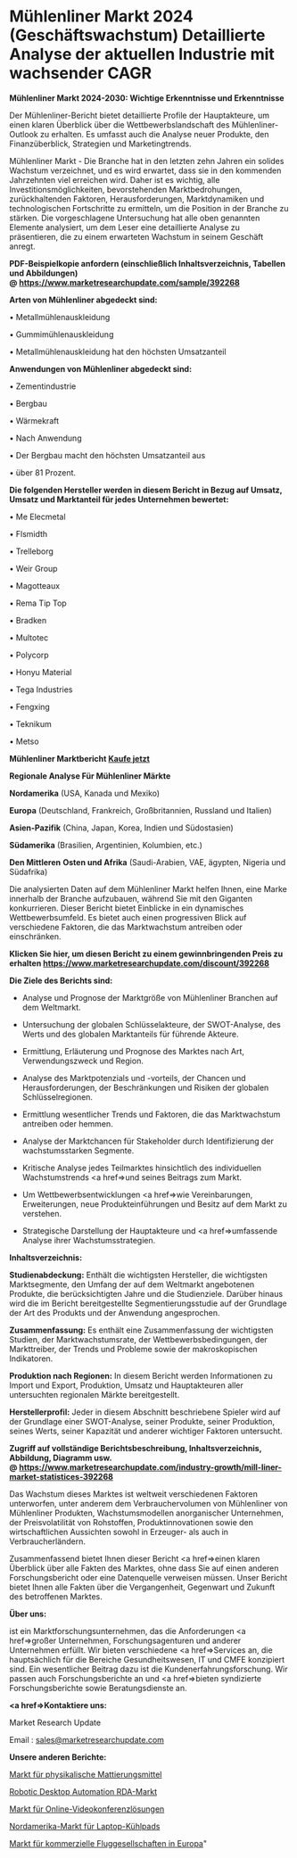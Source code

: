 # Mühlenliner Markt 2024 (Geschäftswachstum) Detaillierte Analyse der aktuellen Industrie mit wachsender CAGR

<strong>Mühlenliner Markt 2024-2030: Wichtige Erkenntnisse und Erkenntnisse</strong>

Der Mühlenliner-Bericht bietet detaillierte Profile der Hauptakteure, um einen klaren Überblick über die Wettbewerbslandschaft des Mühlenliner-Outlook zu erhalten. Es umfasst auch die Analyse neuer Produkte, den Finanzüberblick, Strategien und Marketingtrends.

Mühlenliner Markt - Die Branche hat in den letzten zehn Jahren ein solides Wachstum verzeichnet, und es wird erwartet, dass sie in den kommenden Jahrzehnten viel erreichen wird. Daher ist es wichtig, alle Investitionsmöglichkeiten, bevorstehenden Marktbedrohungen, zurückhaltenden Faktoren, Herausforderungen, Marktdynamiken und technologischen Fortschritte zu ermitteln, um die Position in der Branche zu stärken. Die vorgeschlagene Untersuchung hat alle oben genannten Elemente analysiert, um dem Leser eine detaillierte Analyse zu präsentieren, die zu einem erwarteten Wachstum in seinem Geschäft anregt.

<strong><b>PDF-Beispielkopie anfordern (einschließlich Inhaltsverzeichnis, Tabellen und Abbildungen) @ </b></strong><strong><a href=https://www.marketresearchupdate.com/sample/392268><strong>https://www.marketresearchupdate.com/sample/392268</u></a></strong></strong>

<strong>Arten von Mühlenliner abgedeckt sind:</strong>

• Metallmühlenauskleidung

• Gummimühlenauskleidung

• Metallmühlenauskleidung hat den höchsten Umsatzanteil

<strong>Anwendungen von Mühlenliner abgedeckt sind:</strong>

• Zementindustrie

• Bergbau

• Wärmekraft

• Nach Anwendung

• Der Bergbau macht den höchsten Umsatzanteil aus

• über 81 Prozent.

<strong>Die folgenden Hersteller werden in diesem Bericht in Bezug auf Umsatz, Umsatz und Marktanteil für jedes Unternehmen bewertet:</strong>

• Me Elecmetal

• Flsmidth

• Trelleborg

• Weir Group

• Magotteaux

• Rema Tip Top

• Bradken

• Multotec

• Polycorp

• Honyu Material

• Tega Industries

• Fengxing

• Teknikum

• Metso

<strong>Mühlenliner Marktbericht <a href=https://www.marketresearchupdate.com/buynow/392268>Kaufe jetzt</a></strong>

<strong>Regionale Analyse Für Mühlenliner Märkte</strong>

<strong>Nordamerika</strong> (USA, Kanada und Mexiko)

<strong>Europa</strong> (Deutschland, Frankreich, Großbritannien, Russland und Italien)

<strong>Asien-Pazifik</strong> (China, Japan, Korea, Indien und Südostasien)

<strong>Südamerika</strong> (Brasilien, Argentinien, Kolumbien, etc.)

<strong>Den Mittleren</strong> <strong>Osten und Afrika</strong> (Saudi-Arabien, VAE, ägypten, Nigeria und Südafrika)

Die analysierten Daten auf dem Mühlenliner Markt helfen Ihnen, eine Marke innerhalb der Branche aufzubauen, während Sie mit den Giganten konkurrieren. Dieser Bericht bietet Einblicke in ein dynamisches Wettbewerbsumfeld. Es bietet auch einen progressiven Blick auf verschiedene Faktoren, die das Marktwachstum antreiben oder einschränken.

<strong>Klicken Sie hier, um diesen Bericht zu einem gewinnbringenden Preis zu erhalten
</strong><strong><a href=https://www.marketresearchupdate.com/discount/392268>https://www.marketresearchupdate.com/discount/392268</b></u></strong></a>

<strong>Die Ziele des Berichts sind:</strong>

- Analyse und Prognose der Marktgröße von Mühlenliner Branchen auf dem Weltmarkt.

- Untersuchung der globalen Schlüsselakteure, der SWOT-Analyse, des Werts und des globalen Marktanteils für führende Akteure.

- Ermittlung, Erläuterung und Prognose des Marktes nach Art, Verwendungszweck und Region.

- Analyse des Marktpotenzials und -vorteils, der Chancen und Herausforderungen, der Beschränkungen und Risiken der globalen Schlüsselregionen.

- Ermittlung wesentlicher Trends und Faktoren, die das Marktwachstum antreiben oder hemmen.

- Analyse der Marktchancen für Stakeholder durch Identifizierung der wachstumsstarken Segmente.

- Kritische Analyse jedes Teilmarktes hinsichtlich des individuellen Wachstumstrends <a href=>und</a> seines Beitrags zum Markt.

- Um Wettbewerbsentwicklungen <a href=>wie</a> Vereinbarungen, Erweiterungen, neue Produkteinführungen und Besitz auf dem Markt zu verstehen.

- Strategische Darstellung der Hauptakteure und <a href=>umfas</a>sende Analyse ihrer Wachstumsstrategien.

<strong>Inhaltsverzeichnis:</strong>

<strong>Studienabdeckung:</strong> Enthält die wichtigsten Hersteller, die wichtigsten Marktsegmente, den Umfang der auf dem Weltmarkt angebotenen Produkte, die berücksichtigten Jahre und die Studienziele. Darüber hinaus wird die im Bericht bereitgestellte Segmentierungsstudie auf der Grundlage der Art des Produkts und der Anwendung angesprochen.

<strong>Zusammenfassung:</strong> Es enthält eine Zusammenfassung der wichtigsten Studien, der Marktwachstumsrate, der Wettbewerbsbedingungen, der Markttreiber, der Trends und Probleme sowie der makroskopischen Indikatoren.

<strong>Produktion nach Regionen:</strong> In diesem Bericht werden Informationen zu Import und Export, Produktion, Umsatz und Hauptakteuren aller untersuchten regionalen Märkte bereitgestellt.

<strong>Herstellerprofil:</strong> Jeder in diesem Abschnitt beschriebene Spieler wird auf der Grundlage einer SWOT-Analyse, seiner Produkte, seiner Produktion, seines Werts, seiner Kapazität und anderer wichtiger Faktoren untersucht.

<strong><b>Zugriff auf vollständige Berichtsbeschreibung, Inhaltsverzeichnis, Abbildung, Diagramm usw. @ </b></strong><strong><a href=https://www.marketresearchupdate.com/industry-growth/mill-liner-market-statistices-392268>https://www.marketresearchupdate.com/industry-growth/mill-liner-market-statistices-392268</a></strong>

Das Wachstum dieses Marktes ist weltweit verschiedenen Faktoren unterworfen, unter anderem dem Verbrauchervolumen von Mühlenliner von Mühlenliner Produkten, Wachstumsmodellen anorganischer Unternehmen, der Preisvolatilität von Rohstoffen, Produktinnovationen sowie den wirtschaftlichen Aussichten sowohl in Erzeuger- als auch in Verbraucherländern.

Zusammenfassend bietet Ihnen dieser Bericht <a href=>einen</a> klaren Überblick über alle Fakten des Marktes, ohne dass Sie auf einen anderen Forschungsbericht oder eine Datenquelle verweisen müssen. Unser Bericht bietet Ihnen alle Fakten über die Vergangenheit, Gegenwart und Zukunft des betroffenen Marktes.

<strong>Über uns:</strong>

 ist ein Marktforschungsunternehmen, das die Anforderungen <a href=>großer</a> Unternehmen, Forschungsagenturen und anderer Unternehmen erfüllt. Wir bieten verschiedene <a href=>Services</a> an, die hauptsächlich für die Bereiche Gesundheitswesen, IT und CMFE konzipiert sind. Ein wesentlicher Beitrag dazu ist die Kundenerfahrungsforschung. Wir passen auch Forschungsberichte an und <a href=>bieten</a> syndizierte Forschungsberichte sowie Beratungsdienste an.

<strong><a href=>Kontaktiere uns:</a></strong>

Market Research Update

Email : sales@marketresearchupdate.com

<strong>Unsere anderen Berichte:</strong>

<a href=https://www.linkedin.com/pulse/physical-matting-agents-market-growth-possibilities>Markt für physikalische Mattierungsmittel</a>

<a href=https://www.linkedin.com/pulse/robotic-desktop-automation-rda-market-research>Robotic Desktop Automation RDA-Markt</a>

<a href=https://www.linkedin.com/pulse/online-video-conferencing-solutions-market-3f>Markt für Online-Videokonferenzlösungen</a>

<a href=https://www.linkedin.com/pulse/north-america-laptop-cooling-pads-market-2023-usd-explained>Nordamerika-Markt für Laptop-Kühlpads</a>

<a href=https://www.linkedin.com/pulse/europe-commercial-airlines-market-2023-size-yekxf/>Markt für kommerzielle Fluggesellschaften in Europa</a>"
